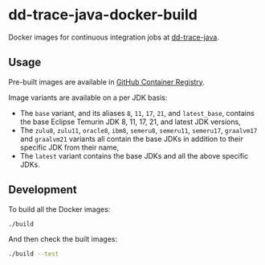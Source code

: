 # dd-trace-java-docker-build

Docker images for continuous integration jobs at [dd-trace-java](https://github.com/datadog/dd-trace-java).

## Usage

Pre-built images are available in [GitHub Container Registry](https://github.com/DataDog/dd-trace-java-docker-build/pkgs/container/dd-trace-java-docker-build).

Image variants are available on a per JDK basis:
- The `base` variant, and its aliases `8`, `11`, `17`, `21`, and `latest_base`, contains the base Eclipse Temurin JDK 8, 11, 17, 21, and latest JDK versions,
- The `zulu8`, `zulu11`, `oracle8`, `ibm8`, `semeru8`, `semeru11`, `semeru17`, `graalvm17` and `graalvm21` variants all contain the base JDKs in addition to their specific JDK from their name,
- The `latest` variant contains the base JDKs and all the above specific JDKs.

## Development

To build all the Docker images:

```bash
./build
```

And then check the built images:

```bash
./build --test
```
